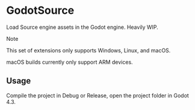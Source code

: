 # GodotSource
Load Source engine assets in the Godot engine. Heavily WIP.

> [!NOTE]
> This set of extensions only supports Windows, Linux, and macOS.
>
> macOS builds currently only support ARM devices.

## Usage

Compile the project in Debug or Release, open the project folder in Godot 4.3.
